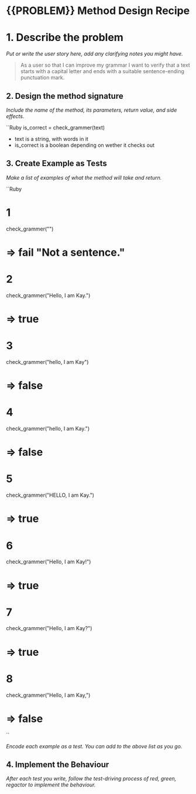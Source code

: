 # {{PROBLEM}} Method Design Recipe

# 1. Describe the problem

_Put or write the user story here, add any clarifying notes you might have._

> As a user
> so that I can improve my grammar
> I want to verify that a text starts with a capital letter and ends with a suitable sentence-ending punctuation mark.

## 2. Design the method signature

_Include the name of the method, its parameters, return value, and side effects._

``Ruby
is_correct = check_grammer(text)

* text is a string, with words in it
* is_correct is a boolean depending on wether it checks out

## 3. Create Example as Tests

_Make a list of examples of what the method will take and return._

``Ruby
# 1
check_grammer("")
# => fail "Not a sentence."

# 2
check_grammer("Hello, I am Kay.")
# => true

# 3
check_grammer("hello, I am Kay")
# => false

# 4
check_grammer("hello, I am Kay.")
# => false

# 5
check_grammer("HELLO, I am Kay.")
# => true

# 6
check_grammer("Hello, I am Kay!")
# => true

# 7
check_grammer("Hello, I am Kay?")
# => true

# 8
check_grammer("Hello, I am Kay,")
# => false
``

_Encode each example as a test. You can add to the above list as you go._

## 4. Implement the Behaviour

_After each test you write, follow the test-driving process of red, green, regactor to implement the behaviour._